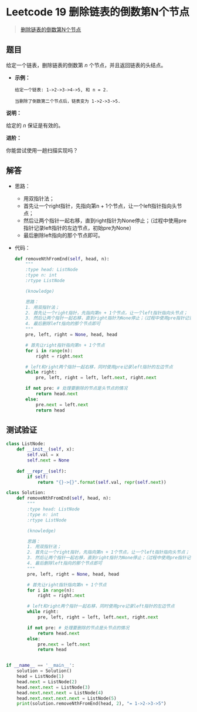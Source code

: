 # Leetcode 19 删除链表的倒数第N个节点

> [删除链表的倒数第N个节点](https://leetcode-cn.com/problems/remove-nth-node-from-end-of-list/)

## 题目

给定一个链表，删除链表的倒数第 *n* 个节点，并且返回链表的头结点。

- **示例：**

  ```
  给定一个链表: 1->2->3->4->5, 和 n = 2.
  
  当删除了倒数第二个节点后，链表变为 1->2->3->5.
  ```

**说明：**

给定的 *n* 保证是有效的。

**进阶：**

你能尝试使用一趟扫描实现吗？

## 解答

- 思路：

  - 用双指针法；
  - 首先让一个right指针，先指向第n + 1个节点，让一个left指针指向头节点；
  - 然后让两个指针一起右移，直到right指针为None停止；（过程中使用pre指针记录left指针的左边节点，初始pre为None）
  - 最后删除left指向的那个节点即可。

- 代码：

  ```python
  def removeNthFromEnd(self, head, n):
      """
      :type head: ListNode
      :type n: int
      :rtype ListNode
  
      (knowledge)
  
      思路：
      1. 用双指针法；
      2. 首先让一个right指针，先指向第n + 1个节点，让一个left指针指向头节点；
      3. 然后让两个指针一起右移，直到right指针为None停止；（过程中使用pre指针记录left指针的左边节点，初始pre为None）
      4. 最后删除left指向的那个节点即可
      """
      pre, left, right = None, head, head
  
      # 首先让right指针指向第n + 1个节点
      for i in range(n):
          right = right.next
  
      # left和right两个指针一起右移，同时使用pre记录left指针的左边节点
      while right:
          pre, left, right = left, left.next, right.next
  
      if not pre: # 处理要删除的节点是头节点的情况
          return head.next
      else:
          pre.next = left.next
          return head
  ```

## 测试验证

```python
class ListNode:
    def __init__(self, x):
        self.val = x
        self.next = None
    
    def __repr__(self):
        if self:
            return "{}->{}".format(self.val, repr(self.next))

class Solution:
    def removeNthFromEnd(self, head, n):
        """
        :type head: ListNode
        :type n: int
        :rtype ListNode

        (knowledge)

        思路：
        1. 用双指针法；
        2. 首先让一个right指针，先指向第n + 1个节点，让一个left指针指向头节点；
        3. 然后让两个指针一起右移，直到right指针为None停止；（过程中使用pre指针记录left指针的左边节点，初始pre为None）
        4. 最后删除left指向的那个节点即可
        """
        pre, left, right = None, head, head

        # 首先让right指针指向第n + 1个节点
        for i in range(n):
            right = right.next

        # left和right两个指针一起右移，同时使用pre记录left指针的左边节点
        while right:
            pre, left, right = left, left.next, right.next

        if not pre: # 处理要删除的节点是头节点的情况
            return head.next
        else:
            pre.next = left.next
            return head


if __name__ == '__main__':
    solution = Solution()
    head = ListNode(1)
    head.next = ListNode(2)
    head.next.next = ListNode(3)
    head.next.next.next = ListNode(4)
    head.next.next.next.next = ListNode(5)
    print(solution.removeNthFromEnd(head, 2), "= 1->2->3->5")
```